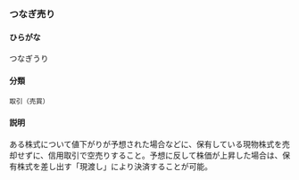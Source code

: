 <div style="display:none;">

## [あ行](securities-terms?id=あ行)
## [か行](securities-terms?id=か行)
## [さ行](securities-terms?id=さ行)
## [た行](securities-terms?id=た行)

</div>

### つなぎ売り

#### ひらがな

つなぎうり

#### 分類

`取引（売買）`

#### 説明

ある株式について値下がりが予想された場合などに、保有している現物株式を売却せずに、信用取引で空売りすること。予想に反して株価が上昇した場合は、保有株式を差し出す「現渡し」により決済することが可能。

<div style="display:none;">

## [な行](securities-terms?id=な行)
## [は行](securities-terms?id=は行)
## [ま行](securities-terms?id=ま行)
## [や行](securities-terms?id=や行)
## [ら行](securities-terms?id=ら行)
## [わ行](securities-terms?id=わ行)
## [英数字・記号](securities-terms?id=英数字・記号)

</div>

